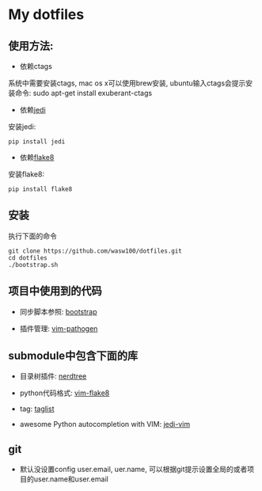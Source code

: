 # My dotfiles

## 使用方法:

- 依赖ctags 

系统中需要安装ctags, mac os x可以使用brew安装, ubuntu输入ctags会提示安装命令: sudo apt-get install exuberant-ctags

- 依赖[jedi](https://github.com/davidhalter/jedi) 

安装jedi:

    pip install jedi

- 依赖[flake8](https://pypi.python.org/pypi/flake8)

安装flake8:

    pip install flake8

## 安装

执行下面的命令

    git clone https://github.com/wasw100/dotfiles.git
    cd dotfiles
    ./bootstrap.sh

## 项目中使用到的代码

- 同步脚本参照: [bootstrap](https://github.com/mathiasbynens/dotfiles/blob/master/bootstrap.sh)

- 插件管理: [vim-pathogen](https://github.com/tpope/vim-pathogen)



## submodule中包含下面的库

- 目录树插件: [nerdtree](https://github.com/scrooloose/nerdtree)

- python代码格式: [vim-flake8](https://github.com/nvie/vim-flake8)

- tag: [taglist](https://github.com/vim-scripts/taglist.vim)

- awesome Python autocompletion with VIM: [jedi-vim](https://github.com/davidhalter/jedi-vim)

## git

- 默认没设置config user.email, uer.name, 可以根据git提示设置全局的或者项目的user.name和user.email
